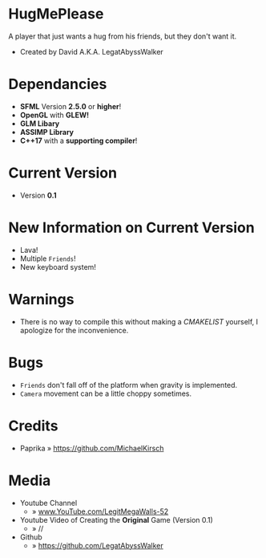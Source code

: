 # HugMePlease
A player that just wants a hug from his friends, but they don't want it. 
* Created by David A.K.A. LegatAbyssWalker

# Dependancies
* **SFML** Version **2.5.0** or **higher**!
* **OpenGL** with **GLEW!**
* **GLM Libary**
* **ASSIMP Library**
* **C++17** with a **supporting compiler**!

# Current Version
* Version **0.1**

# New Information on Current Version
* Lava! 
* Multiple `Friends`!
* New keyboard system!

# Warnings
* There is no way to compile this without making a *CMAKELIST* yourself, I apologize for the inconvenience.
 
# Bugs
* `Friends` don't fall off of the platform when gravity is implemented. 
* `Camera` movement can be a little choppy sometimes. 

# Credits
* Paprika » https://github.com/MichaelKirsch

# Media
* Youtube Channel                
  - » www.YouTube.com/LegitMegaWalls-52
* Youtube Video of Creating the **Original** Game (Version 0.1) 
  - » //
* Github                         
  - » https://github.com/LegatAbyssWalker
